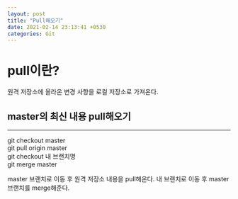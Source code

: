```yaml
---
layout: post
title: "Pull해오기"
date: 2021-02-14 23:13:41 +0530
categories: Git
---
```


# pull이란?

원격 저장소에 올라온 변경 사항을 로컬 저장소로 가져온다.

## master의 최신 내용 pull해오기

---

git checkout master  
git pull origin master  
git checkout 내 브랜치명  
git merge master

master 브랜치로 이동 후 원격 저장소 내용을 pull해온다.
내 브랜치로 이동 후 master브랜치를 merge해준다.
